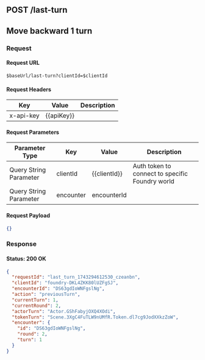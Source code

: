 ## **POST** /last-turn

## Move backward 1 turn

### Request

#### Request URL

```
$baseUrl/last-turn?clientId=$clientId
```

#### Request Headers

| Key | Value | Description |
| --- | ----- | ----------- |
| x-api-key | \{\{apiKey\}\} |   |

#### Request Parameters

| Parameter Type | Key | Value | Description |
| -------------- | --- | ----- | ----------- |
| Query String Parameter | clientId | \{\{clientId\}\} | Auth token to connect to specific Foundry world |
| Query String Parameter | encounter | encounterId |   |

#### Request Payload

```json
{}
```

### Response

#### Status: 200 OK

```json
{
  "requestId": "last_turn_1743294612530_czeanbn",
  "clientId": "foundry-DKL4ZKK80lUZFgSJ",
  "encounterId": "DS63gdIoWNFgslNg",
  "action": "previousTurn",
  "currentTurn": 1,
  "currentRound": 2,
  "actorTurn": "Actor.GShFabyjOXQ4XOdi",
  "tokenTurn": "Scene.3XgC4FuTLW9nUMfR.Token.dl7cg9JodXXkzZoW",
  "encounter": {
    "id": "DS63gdIoWNFgslNg",
    "round": 2,
    "turn": 1
  }
}
```


